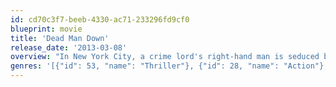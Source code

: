 ```yaml
---
id: cd70c3f7-beeb-4330-ac71-233296fd9cf0
blueprint: movie
title: 'Dead Man Down'
release_date: '2013-03-08'
overview: "In New York City, a crime lord's right-hand man is seduced by a woman seeking retribution."
genres: '[{"id": 53, "name": "Thriller"}, {"id": 28, "name": "Action"}, {"id": 80, "name": "Crime"}, {"id": 18, "name": "Drama"}]'
---
```


